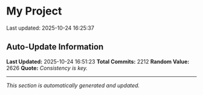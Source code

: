 # My Project


Last updated: 2025-10-24 16:25:37











































































































































































































































































































































































































































































































































































































































































































































































































































































































































































































































































































































































































































































































































































































































































































































































































































































































































































































































































































































































































































































































































































































































































































































































































































































































































































































































































































## Auto-Update Information

**Last Updated:** 2025-10-24 16:51:23
**Total Commits:** 2212
**Random Value:** 2626
**Quote:** _Consistency is key._

---
_This section is automatically generated and updated._